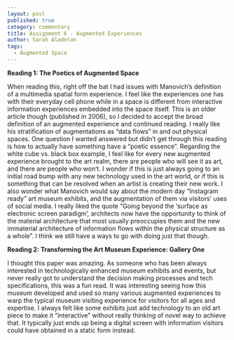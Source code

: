 ```yaml
---
layout: post
published: true
category: commentary
title: Assignment 6 - Augmented Experiences
author: Sarah Aladetan
tags:
  - Augmented Space
---
```

**Reading 1: The Poetics of Augmented Space**

When reading this, right off the bat I had issues with Manovich’s definition of a multimedia spatial form experience. I feel like the experiences one has with their everyday cell phone while in a space is different from interactive information experiences embedded into the space itself. This is an older article though (published in 2006), so I decided to accept the broad definition of an augmented experience and continued reading. I really like his stratification of augmentations as “data flows” in and out physical spaces. One question I wanted answered but didn’t get through this reading is how to actually have something have a “poetic essence”. Regarding the white cube vs. black box example, I feel like for every new augmented experience brought to the art realm, there are people who will see it as art, and there are people who won’t. I wonder if this is just always going to an initial road bump with any new technology used in the art world, or if this is something that can be resolved when an artist is creating their new work. I also wonder what Manovich would say about the modern day “Instagram ready” art museum exhibits, and the augmentation of them via visitors’ uses of social media.  I really liked the quote “Going beyond the ‘surface as electronic screen paradigm’, architects now have the opportunity to think of the material architecture that most usually preoccupies them and the new immaterial architecture of information flows within the physical structure as a whole”. I think we still have a ways to go with doing just that though.


**Reading 2: Transforming the Art Museum Experience: Gallery One**

I thought this paper was amazing. As someone who has been always interested in technologically enhanced museum exhibits and events, but never really got to understand the decision making processes and tech specifications, this was a fun read. It was interesting seeing how this museum developed and used so many various augmented experiences to warp the typical museum visiting experience for visitors for all ages and expertise. I always felt like some exhibits just add technology to an old art piece to make it “interactive” without really thinking of novel way to achieve that. It typically just ends up being a digital screen with information visitors could have obtained in a static form instead. 
